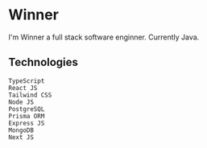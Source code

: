 # Winner
I'm Winner a full stack software enginner. Currently Java.

## Technologies

    TypeScript
    React JS
    Tailwind CSS
    Node JS
    PostgreSQL
    Prisma ORM
    Express JS
    MongoDB
    Next JS

